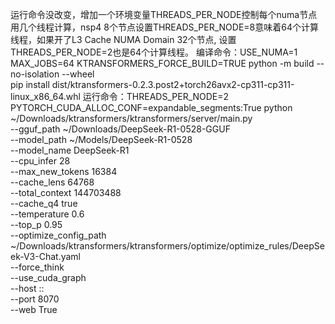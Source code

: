 运行命令没改变，增加一个环境变量THREADS_PER_NODE控制每个numa节点用几个线程计算，nsp4 8个节点设置THREADS_PER_NODE=8意味着64个计算线程，如果开了L3 Cache NUMA Domain 32个节点, 设置THREADS_PER_NODE=2也是64个计算线程。
编译命令：USE_NUMA=1 MAX_JOBS=64 KTRANSFORMERS_FORCE_BUILD=TRUE python -m build --no-isolation --wheel  
         pip install dist/ktransformers-0.2.3.post2+torch26avx2-cp311-cp311-linux_x86_64.whl
运行命令：THREADS_PER_NODE=2 PYTORCH_CUDA_ALLOC_CONF=expandable_segments:True python ~/Downloads/ktransformers/ktransformers/server/main.py \
    --gguf_path ~/Downloads/DeepSeek-R1-0528-GGUF  \
    --model_path ~/Models/DeepSeek-R1-0528 \
    --model_name DeepSeek-R1  \
    --cpu_infer 28 \
    --max_new_tokens 16384 \
    --cache_lens 64768 \
    --total_context 144703488 \
    --cache_q4 true \
    --temperature 0.6 \
    --top_p 0.95 \
    --optimize_config_path ~/Downloads/ktransformers/ktransformers/optimize/optimize_rules/DeepSeek-V3-Chat.yaml \
    --force_think \
    --use_cuda_graph \
    --host :: \
    --port 8070 \
    --web True

